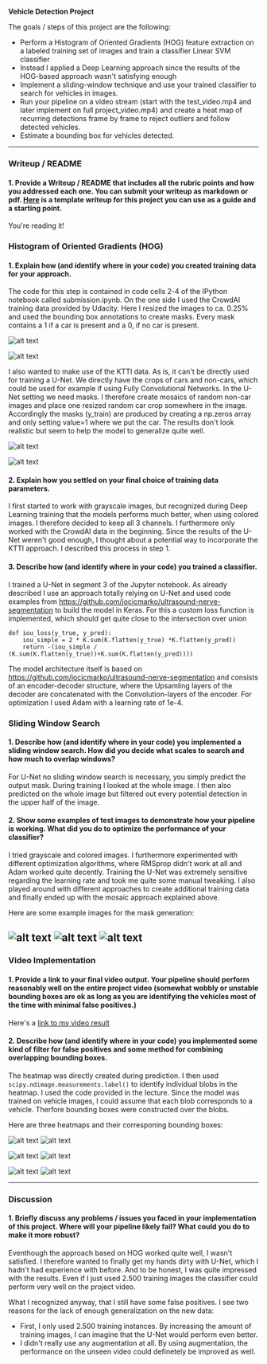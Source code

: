 **Vehicle Detection Project**

The goals / steps of this project are the following:

* Perform a Histogram of Oriented Gradients (HOG) feature extraction on a labeled training set of images and train a classifier Linear SVM classifier
* Instead I applied a Deep Learning approach since the results of the HOG-based approach wasn't satisfying enough
* Implement a sliding-window technique and use your trained classifier to search for vehicles in images.
* Run your pipeline on a video stream (start with the test_video.mp4 and later implement on full project_video.mp4) and create a heat map of recurring detections frame by frame to reject outliers and follow detected vehicles.
* Estimate a bounding box for vehicles detected.

[//]: # (Image References)
[image1]: ./examples/mosaic_1.png
[image2]: ./examples/mosaic_2.png
[image3]: ./examples/masked_picture_1.png
[image4]: ./examples/masked_picture_2.png
[image5]: ./examples/mask_1.png
[image6]: ./examples/mask_2.png
[image7]: ./examples/mask_3.png
[image8]: ./examples/detection_1.png
[image9]: ./examples/detection_2.png
[image10]: ./examples/detection_3.png
[video1]: ./final_submission.mp4

---
### Writeup / README

#### 1. Provide a Writeup / README that includes all the rubric points and how you addressed each one.  You can submit your writeup as markdown or pdf.  [Here](https://github.com/udacity/CarND-Vehicle-Detection/blob/master/writeup_template.md) is a template writeup for this project you can use as a guide and a starting point.

You're reading it!

### Histogram of Oriented Gradients (HOG)

#### 1. Explain how (and identify where in your code) you created training data for your approach.

The code for this step is contained in code cells 2-4 of the IPython notebook called submission.ipynb.
On the one side I used the CrowdAI training data provided by Udacity. Here I resized the images to ca. 0.25% and used the bounding box annotations to create masks. Every mask contains a 1 if a car is present and a 0, if no car is present.

![alt text][image3]

![alt text][image4]

I also wanted to make use of the KTTI data. As is, it can't be directly used for training a U-Net. We directly have the crops of cars and non-cars, which could be used for example if using Fully Convolutional Networks. In the U-Net setting we need masks. I therefore create mosaics of random non-car images and place one resized random car crop somewhere in the image. Accordingly the masks (y_train) are produced by creating a np.zeros array and only setting value=1 where we put the car. The results don't look realistic but seem to help the model to generalize quite well.

![alt text][image1]

![alt text][image2]

#### 2. Explain how you settled on your final choice of training data parameters.

I first started to work with grayscale images, but recognized during Deep Learning training that the models performs much better, when using colored images. I therefore decided to keep all 3 channels.
I furthermore only worked with the CrowdAI data in the beginning. Since the results of the U-Net weren't good enough, I thought about a potential way to incorporate the KTTI approach. I described this process in step 1.

#### 3. Describe how (and identify where in your code) you trained a classifier.

I trained a U-Net in segment 3 of the Jupyter notebook. As already described I use an approach totally relying on U-Net and used code examples from https://github.com/jocicmarko/ultrasound-nerve-segmentation to build the model in Keras. For this a custom loss function is implemented, which should get quite close to the intersection over union

```
def iou_loss(y_true, y_pred):
    iou_simple = 2 * K.sum(K.flatten(y_true) *K.flatten(y_pred))
    return -(iou_simple / (K.sum(K.flatten(y_true))+K.sum(K.flatten(y_pred))))
```

The model architecture itself is based on https://github.com/jocicmarko/ultrasound-nerve-segmentation and consists of an encoder-decoder structure, where the Upsamling layers of the decoder are concatenated with the Convolution-layers of the encoder. For optimization I used Adam with a learning rate of 1e-4.

### Sliding Window Search

#### 1. Describe how (and identify where in your code) you implemented a sliding window search.  How did you decide what scales to search and how much to overlap windows?

For U-Net no sliding window search is necessary, you simply predict the output mask. During training I looked at the whole image. I then also predicted on the whole image but filtered out every potential detection in the upper half of the image.


#### 2. Show some examples of test images to demonstrate how your pipeline is working.  What did you do to optimize the performance of your classifier?

I tried grayscale and colored images. I furthermore experimented with different optimization algorithms, where RMSprop didn't work at all and Adam worked quite decently. Training the U-Net was extremely sensitive regarding the learning rate and took me quite some manual tweaking. I also played around with different approaches to create additional training data and finally ended up with the mosaic approach explained above.

Here are some example images for the mask generation:

![alt text][image5]
![alt text][image6]
![alt text][image7]
---

### Video Implementation

#### 1. Provide a link to your final video output.  Your pipeline should perform reasonably well on the entire project video (somewhat wobbly or unstable bounding boxes are ok as long as you are identifying the vehicles most of the time with minimal false positives.)
Here's a [link to my video result](./project_video.mp4)


#### 2. Describe how (and identify where in your code) you implemented some kind of filter for false positives and some method for combining overlapping bounding boxes.

The heatmap was directly created during prediction.  I then used `scipy.ndimage.measurements.label()` to identify individual blobs in the heatmap. I used the code provided in the lecture. Since the model was trained on vehicle images, I could assume that each blob corresponds to a vehicle. Therfore bounding boxes were constructed over the blobs.

Here are three heatmaps and their corresponing bounding boxes:

![alt text][image8]
![alt text][image5]

![alt text][image9]
![alt text][image6]

![alt text][image10]
![alt text][image7]

---

### Discussion

#### 1. Briefly discuss any problems / issues you faced in your implementation of this project.  Where will your pipeline likely fail?  What could you do to make it more robust?

Eventhough the approach based on HOG worked quite well, I wasn't satisfied. I therefore wanted to finally get my hands dirty with U-Net, which I hadn't had experience with before. And to be honest, I was quite impressed with the results. Even if I just used 2.500 training images the classifier could perform very well on the project video.

What I recognized anyway, that I still have some false positives. I see two reasons for the lack of enough generalization on the new data:
- First, I only used 2.500 training instances. By increasing the amount of training images, I can imagine that the U-Net would perform even better.
- I didn't really use any augmentation at all. By using augmentation, the performance on the unseen video could definetely be improved as well.
